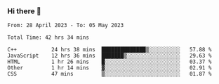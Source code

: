 ### Hi there 👋

<!--
**wangsy503/wangsy503** is a ✨ _special_ ✨ repository because its `README.md` (this file) appears on your GitHub profile.

Here are some ideas to get you started:

- 🔭 I’m currently working on ...
- 🌱 I’m currently learning ...
- 👯 I’m looking to collaborate on ...
- 🤔 I’m looking for help with ...
- 💬 Ask me about ...
- 📫 How to reach me: ...
- 😄 Pronouns: ...
- ⚡ Fun fact: ...
-->
<!--START_SECTION:waka-->

```text
From: 28 April 2023 - To: 05 May 2023

Total Time: 42 hrs 34 mins

C++           24 hrs 38 mins  ██████████████▒░░░░░░░░░░   57.88 %
JavaScript    12 hrs 36 mins  ███████▒░░░░░░░░░░░░░░░░░   29.63 %
HTML          1 hr 26 mins    █░░░░░░░░░░░░░░░░░░░░░░░░   03.37 %
Other         1 hr 14 mins    ▓░░░░░░░░░░░░░░░░░░░░░░░░   02.91 %
CSS           47 mins         ▒░░░░░░░░░░░░░░░░░░░░░░░░   01.87 %
```

<!--END_SECTION:waka-->

